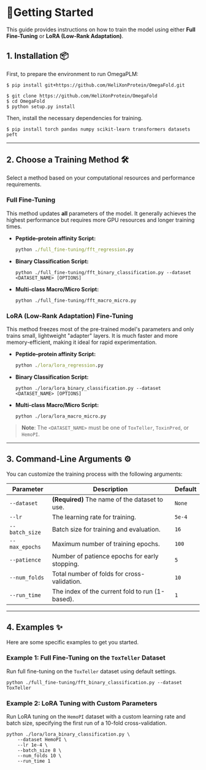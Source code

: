 # 🚀Getting Started

This guide provides instructions on how to train the model using either **Full Fine-Tuning** or **LoRA (Low-Rank Adaptation)**.

## 1. Installation 📦

First, to prepare the environment to run OmegaPLM:

```
$ pip install git+https://github.com/HeliXonProtein/OmegaFold.git

$ git clone https://github.com/HeliXonProtein/OmegaFold
$ cd OmegaFold
$ python setup.py install
```
Then, install the necessary dependencies for training.
```
$ pip install torch pandas numpy scikit-learn transformers datasets peft
```

------

## 2. Choose a Training Method 🛠️

Select a method based on your computational resources and performance requirements.

### Full Fine-Tuning

This method updates **all** parameters of the model. It generally achieves the highest performance but requires more GPU resources and longer training times.
- **Peptide–protein affinity Script:**

  ```cmd
  python ./full_fine-tuning/fft_regression.py
  ```

- **Binary Classification Script:**

  ```
  python ./full_fine-tuning/fft_binary_classification.py --dataset <DATASET_NAME> [OPTIONS]
  ```

- **Multi-class Macro/Micro Script:**

  ```
  python ./full_fine-tuning/fft_macro_micro.py
  ```

### LoRA (Low-Rank Adaptation) Fine-Tuning

This method freezes most of the pre-trained model's parameters and only trains small, lightweight "adapter" layers. It is much faster and more memory-efficient, making it ideal for rapid experimentation.
- **Peptide–protein affinity Script:**

  ```cmd
  python ./lora/lora_regression.py
  ```
- **Binary Classification Script:**

  ```
  python ./lora/lora_binary_classification.py --dataset <DATASET_NAME> [OPTIONS]
  ```

- **Multi-class Macro/Micro Script:**

  ```
  python ./lora/lora_macro_micro.py
  ```

> **Note**: The `<DATASET_NAME>` must be one of `ToxTeller`, `ToxinPred`, or `HemoPI`.

------

## 3. Command-Line Arguments ⚙️

You can customize the training process with the following arguments:

| Parameter      | Description                                     | Default |
| -------------- | ----------------------------------------------- | ------- |
| `--dataset`    | **(Required)** The name of the dataset to use.  | `None`  |
| `--lr`         | The learning rate for training.                 | `5e-4`  |
| `--batch_size` | Batch size for training and evaluation.         | `16`    |
| `--max_epochs` | Maximum number of training epochs.              | `100`   |
| `--patience`   | Number of patience epochs for early stopping.   | `5`     |
| `--num_folds`  | Total number of folds for cross-validation.     | `10`    |
| `--run_time`   | The index of the current fold to run (1-based). | `1`     |

------

## 4. Examples ✨

Here are some specific examples to get you started.

### Example 1: Full Fine-Tuning on the `ToxTeller` Dataset

Run full fine-tuning on the `ToxTeller` dataset using default settings.

```
python ./full_fine-tuning/fft_binary_classification.py --dataset ToxTeller
```

### Example 2: LoRA Tuning with Custom Parameters

Run LoRA tuning on the `HemoPI` dataset with a custom learning rate and batch size, specifying the first run of a 10-fold cross-validation.

```
python ./lora/lora_binary_classification.py \
    --dataset HemoPI \
    --lr 1e-4 \
    --batch_size 8 \
    --num_folds 10 \
    --run_time 1
```
